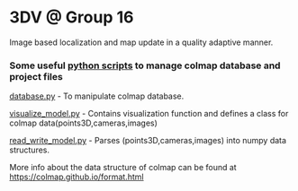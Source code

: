 # 3DV @ Group 16
Image based localization and map update in a quality adaptive manner.

### Some useful [python scripts](https://github.com/colmap/colmap/tree/dev/scripts/python)  to manage colmap database and project files 
[database.py](https://github.com/colmap/colmap/blob/dev/scripts/python/database.py) - To manipulate colmap database. 

[visualize_model.py](https://github.com/colmap/colmap/blob/dev/scripts/python/visualize_model.py) - Contains visualization function and defines a class for colmap data(points3D,cameras,images) 

[read_write_model.py](https://github.com/Zhu-Liyuan/3DV/blob/master/hloc/utils/read_write_model.py) - Parses (points3D,cameras,images) into numpy data structures.

More info about the data structure of colmap can be found at https://colmap.github.io/format.html

